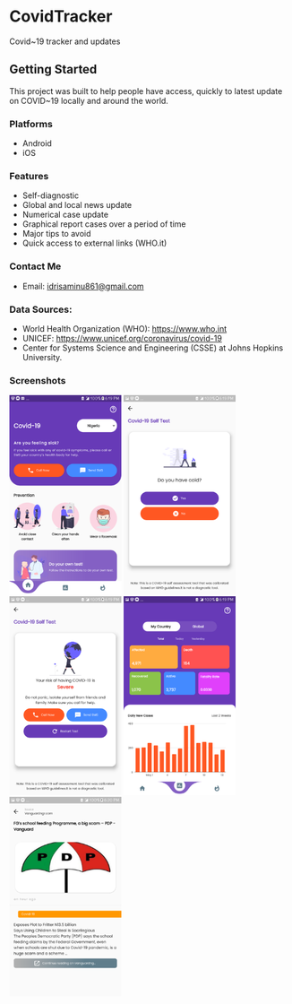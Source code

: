 # CovidTracker

Covid~19 tracker and updates

## Getting Started

This project was built to help people have access, quickly to latest 
update on COVID~19 locally and around the world. 

### Platforms
- Android
- iOS

### Features
- Self-diagnostic
- Global and local news update
- Numerical case update
- Graphical report cases over a period of time
- Major tips to avoid
- Quick access to external links (WHO.it)

### Contact Me
* Email: idrisaminu861@gmail.com

### Data Sources:
* World Health Organization (WHO): https://www.who.int
* UNICEF: https://www.unicef.org/coronavirus/covid-19
* Center for Systems Science and Engineering (CSSE) at Johns Hopkins University.

### Screenshots

<div>
<img src="https://github.com/weylar/covid-19-update/blob/master/Screenshot%20(1).png" width="200px" />
<img src="https://github.com/weylar/covid-19-update/blob/master/Screenshot%20(2).png" width="200px" />
<img src="https://github.com/weylar/covid-19-update/blob/master/Screenshot%20(3).png" width="200px" />
<img src="https://github.com/weylar/covid-19-update/blob/master/Screenshot%20(4).png" width="200px" />
<img src="https://github.com/weylar/covid-19-update/blob/master/Screenshot%20(5).png" width="200px" />
</div>

